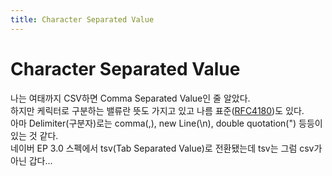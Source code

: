 ```yaml
---
title: Character Separated Value
---
```


# Character Separated Value
나는 여태까지 CSV하면 Comma Separated Value인 줄 알았다.  
하지만 케릭터로 구분하는 밸류란 뜻도 가지고 있고 나름 표준([RFC4180](https://tools.ietf.org/html/rfc4180))도 있다.  
아마 Delimiter(구분자)로는 comma(,), new Line(\n), double quotation(") 등등이 있는 것 같다.  
네이버 EP 3.0 스펙에서 tsv(Tab Separated Value)로 전환됐는데 tsv는 그럼 csv가 아닌 갑다...